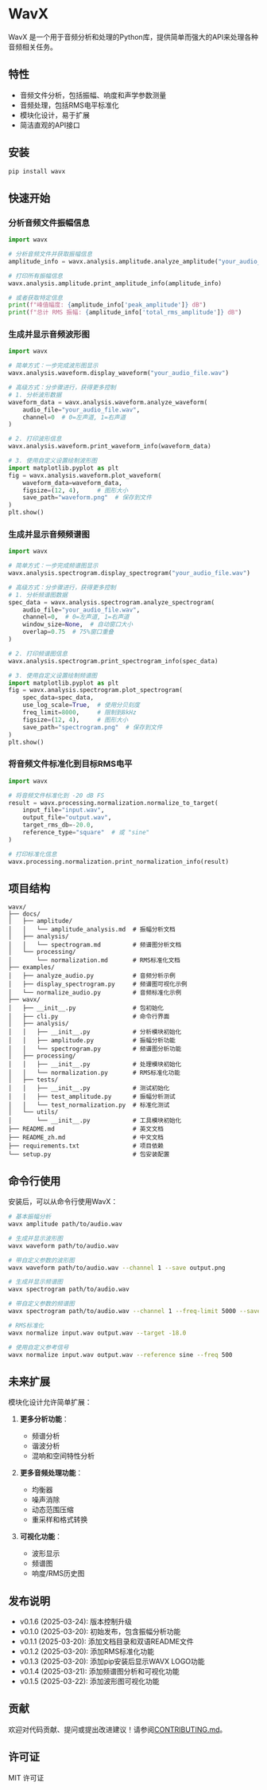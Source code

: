 # WavX

WavX 是一个用于音频分析和处理的Python库，提供简单而强大的API来处理各种音频相关任务。

## 特性

- 音频文件分析，包括振幅、响度和声学参数测量
- 音频处理，包括RMS电平标准化
- 模块化设计，易于扩展
- 简洁直观的API接口

## 安装

```bash
pip install wavx
```

## 快速开始

### 分析音频文件振幅信息

```python
import wavx

# 分析音频文件并获取振幅信息
amplitude_info = wavx.analysis.amplitude.analyze_amplitude("your_audio_file.wav")

# 打印所有振幅信息
wavx.analysis.amplitude.print_amplitude_info(amplitude_info)

# 或者获取特定信息
print(f"峰值幅度: {amplitude_info['peak_amplitude']} dB")
print(f"总计 RMS 振幅: {amplitude_info['total_rms_amplitude']} dB")
```

### 生成并显示音频波形图

```python
import wavx

# 简单方式：一步完成波形图显示
wavx.analysis.waveform.display_waveform("your_audio_file.wav")

# 高级方式：分步骤进行，获得更多控制
# 1. 分析波形数据
waveform_data = wavx.analysis.waveform.analyze_waveform(
    audio_file="your_audio_file.wav",
    channel=0  # 0=左声道, 1=右声道
)

# 2. 打印波形信息
wavx.analysis.waveform.print_waveform_info(waveform_data)

# 3. 使用自定义设置绘制波形图
import matplotlib.pyplot as plt
fig = wavx.analysis.waveform.plot_waveform(
    waveform_data=waveform_data,
    figsize=(12, 4),     # 图形大小
    save_path="waveform.png"  # 保存到文件
)
plt.show()
```

### 生成并显示音频频谱图

```python
import wavx

# 简单方式：一步完成频谱图显示
wavx.analysis.spectrogram.display_spectrogram("your_audio_file.wav")

# 高级方式：分步骤进行，获得更多控制
# 1. 分析频谱图数据
spec_data = wavx.analysis.spectrogram.analyze_spectrogram(
    audio_file="your_audio_file.wav",
    channel=0,  # 0=左声道, 1=右声道
    window_size=None,  # 自动窗口大小
    overlap=0.75  # 75%窗口重叠
)

# 2. 打印频谱图信息
wavx.analysis.spectrogram.print_spectrogram_info(spec_data)

# 3. 使用自定义设置绘制频谱图
import matplotlib.pyplot as plt
fig = wavx.analysis.spectrogram.plot_spectrogram(
    spec_data=spec_data,
    use_log_scale=True,  # 使用分贝刻度
    freq_limit=8000,     # 限制到8kHz
    figsize=(12, 4),     # 图形大小
    save_path="spectrogram.png"  # 保存到文件
)
plt.show()
```

### 将音频文件标准化到目标RMS电平

```python
import wavx

# 将音频文件标准化到 -20 dB FS
result = wavx.processing.normalization.normalize_to_target(
    input_file="input.wav",
    output_file="output.wav",
    target_rms_db=-20.0,
    reference_type="square"  # 或 "sine"
)

# 打印标准化信息
wavx.processing.normalization.print_normalization_info(result)
```

## 项目结构

```
wavx/
├── docs/
│   ├── amplitude/
│   │   └── amplitude_analysis.md  # 振幅分析文档
│   ├── analysis/
│   │   └── spectrogram.md         # 频谱图分析文档
│   └── processing/
│       └── normalization.md       # RMS标准化文档
├── examples/
│   ├── analyze_audio.py           # 音频分析示例
│   ├── display_spectrogram.py     # 频谱图可视化示例
│   └── normalize_audio.py         # 音频标准化示例
├── wavx/
│   ├── __init__.py                # 包初始化
│   ├── cli.py                     # 命令行界面
│   ├── analysis/
│   │   ├── __init__.py            # 分析模块初始化
│   │   ├── amplitude.py           # 振幅分析功能
│   │   └── spectrogram.py         # 频谱图分析功能
│   ├── processing/
│   │   ├── __init__.py            # 处理模块初始化
│   │   └── normalization.py       # RMS标准化功能
│   ├── tests/
│   │   ├── __init__.py            # 测试初始化
│   │   ├── test_amplitude.py      # 振幅分析测试
│   │   └── test_normalization.py  # 标准化测试
│   └── utils/
│       └── __init__.py            # 工具模块初始化
├── README.md                      # 英文文档
├── README_zh.md                   # 中文文档
├── requirements.txt               # 项目依赖
└── setup.py                       # 包安装配置
```

## 命令行使用

安装后，可以从命令行使用WavX：

```bash
# 基本振幅分析
wavx amplitude path/to/audio.wav

# 生成并显示波形图
wavx waveform path/to/audio.wav

# 带自定义参数的波形图
wavx waveform path/to/audio.wav --channel 1 --save output.png

# 生成并显示频谱图
wavx spectrogram path/to/audio.wav

# 带自定义参数的频谱图
wavx spectrogram path/to/audio.wav --channel 1 --freq-limit 5000 --save output.png

# RMS标准化
wavx normalize input.wav output.wav --target -18.0

# 使用自定义参考信号
wavx normalize input.wav output.wav --reference sine --freq 500
```

## 未来扩展

模块化设计允许简单扩展：

1. **更多分析功能**：
   - 频谱分析
   - 谐波分析
   - 混响和空间特性分析

2. **更多音频处理功能**：
   - 均衡器
   - 噪声消除
   - 动态范围压缩
   - 重采样和格式转换

3. **可视化功能**：
   - 波形显示
   - 频谱图
   - 响度/RMS历史图

## 发布说明

- v0.1.6 (2025-03-24): 版本控制升级
- v0.1.0 (2025-03-20): 初始发布，包含振幅分析功能
- v0.1.1 (2025-03-20): 添加文档目录和双语README文件
- v0.1.2 (2025-03-20): 添加RMS标准化功能
- v0.1.3 (2025-03-20): 添加pip安装后显示WAVX LOGO功能
- v0.1.4 (2025-03-21): 添加频谱图分析和可视化功能
- v0.1.5 (2025-03-22): 添加波形图可视化功能

## 贡献

欢迎对代码贡献、提问或提出改进建议！请参阅[CONTRIBUTING.md](CONTRIBUTING.md)。

## 许可证

MIT 许可证   